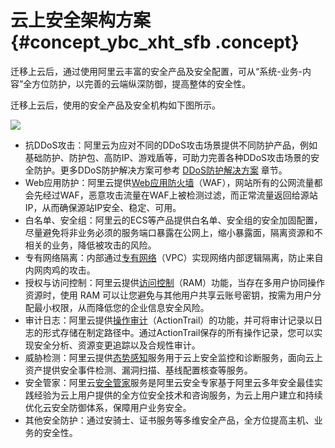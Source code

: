 # 云上安全架构方案 {#concept_ybc_xht_sfb .concept}

迁移上云后，通过使用阿里云丰富的安全产品及安全配置，可从“系统-业务-内容”全方位防护，以完善的云端纵深防御，提高整体的安全性。

迁移上云后，使用的安全产品及安全机构如下图所示。

![](http://static-aliyun-doc.oss-cn-hangzhou.aliyuncs.com/assets/img/61347/154457810331433_zh-CN.png)

-   抗DDoS攻击：阿里云为应对不同的DDoS攻击场景提供不同防护产品，例如基础防护、防护包、高防IP、游戏盾等，可助力完善各种DDoS攻击场景的安全防护。更多DDoS防护解决方案可参考 [DDoS防护解决方案](https://help.aliyun.com/document_detail/72017.html) 章节。
-   Web应用防护：阿里云提供[Web应用防火墙](https://help.aliyun.com/document_detail/28517.html)（WAF），网站所有的公网流量都会先经过WAF，恶意攻击流量在WAF上被检测过滤，而正常流量返回给源站IP，从而确保源站IP安全、稳定、可用。
-   白名单、安全组：阿里云的ECS等产品提供白名单、安全组的安全加固配置，尽量避免将非业务必须的服务端口暴露在公网上，缩小暴露面，隔离资源和不相关的业务，降低被攻击的风险。
-   专有网络隔离：内部通过[专有网络](https://help.aliyun.com/document_detail/34217.html)（VPC）实现网络内部逻辑隔离，防止来自内网肉鸡的攻击。
-   授权与访问控制：阿里云提供[访问控制](https://help.aliyun.com/document_detail/28627.html)（RAM）功能，当存在多用户协同操作资源时，使用 RAM 可以让您避免与其他用户共享云账号密钥，按需为用户分配最小权限，从而降低您的企业信息安全风险。
-   审计日志：阿里云提供[操作审计](https://help.aliyun.com/document_detail/28804.html)（ActionTrail）的功能，并可将审计记录以日志的形式存储在制定路径中。通过ActionTrail保存的所有操作记录，您可以实现安全分析、资源变更追踪以及合规性审计。
-   威胁检测：阿里云提供[态势感知](https://help.aliyun.com/knowledge_detail/42302.html)服务用于云上安全监控和诊断服务，面向云上资产提供安全事件检测、漏洞扫描、基线配置核查等服务。
-   安全管家：阿里云[安全管家](https://help.aliyun.com/document_detail/31742.html)服务是阿里云安全专家基于阿里云多年安全最佳实践经验为云上用户提供的全方位安全技术和咨询服务，为云上用户建立和持续优化云安全防御体系，保障用户业务安全。
-   其他安全防护：通过安骑士、证书服务等多维安全产品，全方位提高主机、业务的安全性。

